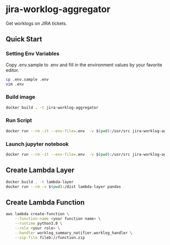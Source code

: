 # jira-worklog-aggregator
Get worklogs on JIRA tickets.

## Quick Start
### Setting Env Variables

Copy .env.sample to .env and fill in the environment values by your favorite editor.

```bash
cp .env.sample .env
vim .env
```

### Build image

```bash
docker build . -t jira-worklog-aggregator
```

### Run Script

```bash
docker run --rm -it --env-file=.env  -v $(pwd):/usr/src jira-worklog-aggregator python -m worklog_aggregator.worklog_aggregator
```


### Launch jupyter notebook

```bash
docker run --rm -it --env-file=.env  -v $(pwd):/usr/src jira-worklog-aggregator jupyter notebook
```

## Create Lambda Layer

```bash
docker build . -t lambda-layer
docker run --rm -v $(pwd):/dist lambda-layer pandas
```

## Create Lambda Function

```bash
aws lambda create-function \
    --function-name <your function name> \
    --runtime python3.8 \
    --role <your role> \
    --handler worklog_summary_notifier.worklog_handler \
    --zip-file fileb://function.zip
```
